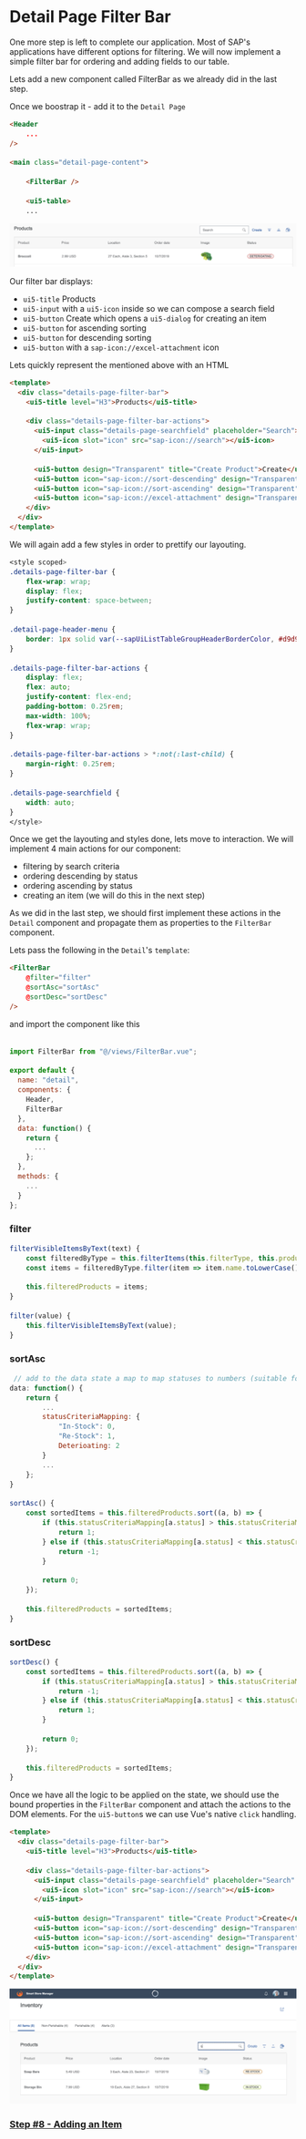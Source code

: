# Detail Page Filter Bar

One more step is left to complete our application.
Most of SAP's applications have different options for filtering.
We will now implement a simple filter bar for ordering and adding fields to our table.

Lets add a new component called FilterBar as we already did in the last step.

Once we boostrap it - add it to the `Detail Page`

```html
<Header 
	...
/>

<main class="detail-page-content">

	<FilterBar />

	<ui5-table>
	...
```

![Details Filter Bar](./images/filterbar.png?raw=true "Details Filter Bar")

Our filter bar displays:
 - `ui5-title` Products
 - `ui5-input` with a `ui5-icon` inside so we can compose a search field
 - `ui5-button` Create which opens a `ui5-dialog` for creating an item
 - `ui5-button` for ascending sorting
 - `ui5-button` for descending sorting
 - `ui5-button` with a `sap-icon://excel-attachment` icon


Lets quickly represent the mentioned above with an HTML

```html
<template>
  <div class="details-page-filter-bar">
    <ui5-title level="H3">Products</ui5-title>

    <div class="details-page-filter-bar-actions">
      <ui5-input class="details-page-searchfield" placeholder="Search">
        <ui5-icon slot="icon" src="sap-icon://search"></ui5-icon>
      </ui5-input>

      <ui5-button design="Transparent" title="Create Product">Create</ui5-button>
      <ui5-button icon="sap-icon://sort-descending" design="Transparent" title="Sort By Status"></ui5-button>
      <ui5-button icon="sap-icon://sort-ascending" design="Transparent" title="Sort By Status"></ui5-button>
      <ui5-button icon="sap-icon://excel-attachment" design="Transparent"></ui5-button>
    </div>
  </div>
</template>
```

We will again add a few styles in order to prettify our layouting.

```css
<style scoped>
.details-page-filter-bar {
	flex-wrap: wrap;
	display: flex;
	justify-content: space-between;
}

.detail-page-header-menu {
	border: 1px solid var(--sapUiListTableGroupHeaderBorderColor, #d9d9d9);
}

.details-page-filter-bar-actions {
	display: flex;
	flex: auto;
	justify-content: flex-end;
	padding-bottom: 0.25rem;
	max-width: 100%;
	flex-wrap: wrap;
}

.details-page-filter-bar-actions > *:not(:last-child) {
	margin-right: 0.25rem;
}

.details-page-searchfield {
	width: auto;
}
</style>
```

Once we get the layouting and styles done, lets move to interaction.
We will implement 4 main actions for our component:
- filtering by search criteria
- ordering descending by status
- ordering ascending by status
- creating an item (we will do this in the next step)

As we did in the last step, we should first implement these actions in the `Detail` component and propagate them as properties to the `FilterBar` component.

Lets pass the following in the `Detail`'s `template`:

```html
<FilterBar 
    @filter="filter"
    @sortAsc="sortAsc"
    @sortDesc="sortDesc"
/>
```

and import the component like this

```js

import FilterBar from "@/views/FilterBar.vue";

export default {
  name: "detail",
  components: {
    Header,
    FilterBar
  },
  data: function() {
    return {
      ...
    };
  },
  methods: {
    ...
  }
};

```

### filter

```js
filterVisibleItemsByText(text) {
	const filteredByType = this.filterItems(this.filterType, this.products); // filter items based on current filter type
	const items = filteredByType.filter(item => item.name.toLowerCase().startsWith(text)); // filter items based on starting text

	this.filteredProducts = items;
}

filter(value) {
	this.filterVisibleItemsByText(value);
}
```


### sortAsc

```js
 // add to the data state a map to map statuses to numbers (suitable for sorting)
data: function() {
    return {
        ...
        statusCriteriaMapping: {
            "In-Stock": 0,
            "Re-Stock": 1,
            Deterioating: 2
        }
        ...
    };
}

sortAsc() {
	const sortedItems = this.filteredProducts.sort((a, b) => {
		if (this.statusCriteriaMapping[a.status] > this.statusCriteriaMapping[b.status]) {
			return 1;
		} else if (this.statusCriteriaMapping[a.status] < this.statusCriteriaMapping[b.status]) {
			return -1;
		}

		return 0;
	});

	this.filteredProducts = sortedItems;
}
```

### sortDesc

```js
sortDesc() {
	const sortedItems = this.filteredProducts.sort((a, b) => {
		if (this.statusCriteriaMapping[a.status] > this.statusCriteriaMapping[b.status]) {
			return -1;
		} else if (this.statusCriteriaMapping[a.status] < this.statusCriteriaMapping[b.status]) {
			return 1;
		}

		return 0;
	});

	this.filteredProducts = sortedItems;
}
```

Once we have all the logic to be applied on the state, we should use the bound properties in the `FilterBar` component and attach the actions to the DOM elements.
For the `ui5-button`s we can use Vue's native `click` handling.

```html
<template>
  <div class="details-page-filter-bar">
    <ui5-title level="H3">Products</ui5-title>

    <div class="details-page-filter-bar-actions">
      <ui5-input class="details-page-searchfield" placeholder="Search" @input="$emit('filter', $event.target.value)">
        <ui5-icon slot="icon" src="sap-icon://search"></ui5-icon>
      </ui5-input>

      <ui5-button design="Transparent" title="Create Product">Create</ui5-button>
      <ui5-button icon="sap-icon://sort-descending" design="Transparent" title="Sort By Status" @click="$emit('sortDesc')"></ui5-button>
      <ui5-button icon="sap-icon://sort-ascending" design="Transparent" title="Sort By Status" @click="$emit('sortAsc')"></ui5-button>
      <ui5-button icon="sap-icon://excel-attachment" design="Transparent"></ui5-button>
    </div>
  </div>
</template>
```

![Filtered By Text](./images/filteredbytext.png?raw=true "Filtered By Text")

### [Step #8 - Adding an Item](./Step8_Detail_add_new_item.md)
